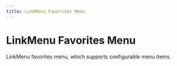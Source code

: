```yaml
---
title: LinkMenu Favorites Menu
---
```


# LinkMenu Favorites Menu

<div>LinkMenu favorites menu, which supports configurable menu items.</div>

